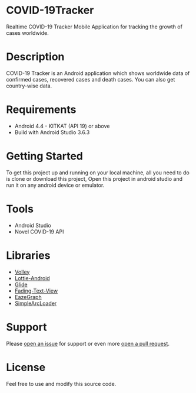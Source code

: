 # COVID-19Tracker
Realtime COVID-19 Tracker Mobile Application for tracking the growth of cases worldwide.

# Description
COVID-19 Tracker is an Android application which shows worldwide data of confirmed cases, recovered cases and death cases. You can also get country-wise data.

# Requirements
* Android 4.4 - KITKAT (API 19) or above
* Build with Android Studio 3.6.3

# Getting Started
To get this project up and running on your local machine, all you need to do is clone or download this project, Open this project in android studio and run it on any android device or emulator.

# Tools
  * Android Studio
  * Novel COVID-19 API

# Libraries
* [Volley](https://github.com/google/volley)
* [Lottie-Android](https://github.com/airbnb/lottie-android)
* [Glide](https://github.com/bumptech/glide)
* [Fading-Text-View](https://github.com/rosenpin/fading-text-view)
* [EazeGraph](https://github.com/blackfizz/EazeGraph)
* [SimpleArcLoader](https://github.com/generic-leo/SimpleArcLoader)

# Support
Please [open an issue](https://github.com/abdullahabbasi852/COVID-19Tracker/issues) for support or even more [open a pull request](https://github.com/abdullahabbasi852/COVID-19Tracker/pulls).

# License
Feel free to use and modify this source code.

